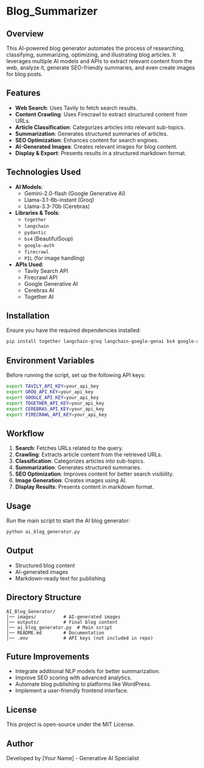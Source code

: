 # Blog_Summarizer


## Overview
This AI-powered blog generator automates the process of researching, classifying, summarizing, optimizing, and illustrating blog articles. It leverages multiple AI models and APIs to extract relevant content from the web, analyze it, generate SEO-friendly summaries, and even create images for blog posts.

## Features
- **Web Search**: Uses Tavily to fetch search results.
- **Content Crawling**: Uses Firecrawl to extract structured content from URLs.
- **Article Classification**: Categorizes articles into relevant sub-topics.
- **Summarization**: Generates structured summaries of articles.
- **SEO Optimization**: Enhances content for search engines.
- **AI-Generated Images**: Creates relevant images for blog content.
- **Display & Export**: Presents results in a structured markdown format.

## Technologies Used
- **AI Models**:
  - Gemini-2.0-flash (Google Generative AI)
  - Llama-3.1-8b-instant (Groq)
  - Llama-3.3-70b (Cerebras)
- **Libraries & Tools**:
  - `together`
  - `langchain`
  - `pydantic`
  - `bs4` (BeautifulSoup)
  - `google-auth`
  - `firecrawl`
  - `PIL` (for image handling)
- **APIs Used**:
  - Tavily Search API
  - Firecrawl API
  - Google Generative AI
  - Cerebras AI
  - Together AI

## Installation
Ensure you have the required dependencies installed:
```sh
pip install together langchain-groq langchain-google-genai bs4 google-auth google-auth-oauthlib googleapiclient langchain-community pydantic python-dotenv PIL
```

## Environment Variables
Before running the script, set up the following API keys:
```sh
export TAVILY_API_KEY=your_api_key
export GROQ_API_KEY=your_api_key
export GOOGLE_API_KEY=your_api_key
export TOGETHER_API_KEY=your_api_key
export CEREBRAS_API_KEY=your_api_key
export FIRECRAWL_API_KEY=your_api_key
```

## Workflow
1. **Search**: Fetches URLs related to the query.
2. **Crawling**: Extracts article content from the retrieved URLs.
3. **Classification**: Categorizes articles into sub-topics.
4. **Summarization**: Generates structured summaries.
5. **SEO Optimization**: Improves content for better search visibility.
6. **Image Generation**: Creates images using AI.
7. **Display Results**: Presents content in markdown format.

## Usage
Run the main script to start the AI blog generator:
```sh
python ai_blog_generator.py
```

## Output
- Structured blog content
- AI-generated images
- Markdown-ready text for publishing

## Directory Structure
```
AI_Blog_Generator/
│── images/          # AI-generated images
│── outputs/         # Final blog content
│── ai_blog_generator.py  # Main script
│── README.md        # Documentation
│── .env             # API keys (not included in repo)
```

## Future Improvements
- Integrate additional NLP models for better summarization.
- Improve SEO scoring with advanced analytics.
- Automate blog publishing to platforms like WordPress.
- Implement a user-friendly frontend interface.

## License
This project is open-source under the MIT License.

## Author
Developed by [Your Name] - Generative AI Specialist
